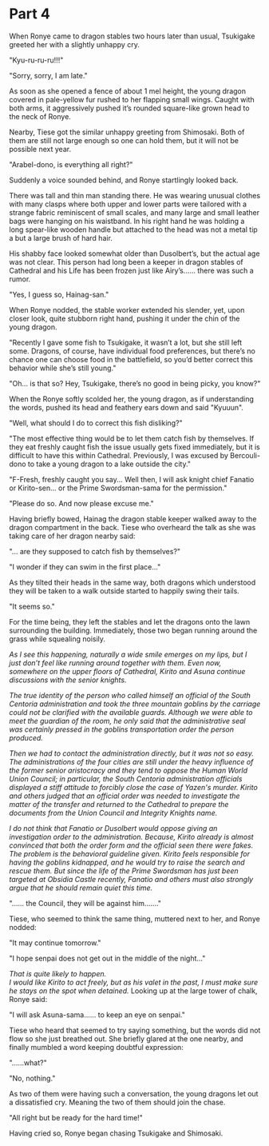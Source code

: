 # Part 4

<!--<sup><a href="#Prim1">1</a></sup>-->

When Ronye came to dragon stables two hours later than usual, Tsukigake greeted her with a slightly unhappy cry.

"Kyu-ru-ru-ru!!!"

"Sorry, sorry, I am late."

As soon as she opened a fence of about 1 mel height, the young dragon covered in pale-yellow fur rushed to her flapping small wings. Caught with both arms, it aggressively pushed it’s rounded square-like grown head to the neck of Ronye.

Nearby, Tiese got the similar unhappy greeting from Shimosaki. Both of them are still not large enough so one can hold them, but it will not be possible next year.

"Arabel-dono, is everything all right?"

Suddenly a voice sounded behind, and Ronye startlingly looked back.

There was tall and thin man standing there. He was wearing unusual clothes with many clasps where both upper and lower parts were tailored with a strange fabric reminiscent of small scales, and many large and small leather bags were hanging on his waistband. In his right hand he was holding a long spear-like wooden handle but attached to the head was not a metal tip a but a large brush of hard hair.

His shabby face looked somewhat older than Dusolbert’s, but the actual age was not clear. This person had long been a keeper in dragon stables of Cathedral and his Life has been frozen just like Airy’s...... there was such a rumor.

"Yes, I guess so, Hainag-san."

When Ronye nodded, the stable worker extended his slender, yet, upon closer look, quite stubborn right hand, pushing it under the chin of the young dragon.

"Recently I gave some fish to Tsukigake, it wasn’t a lot, but she still left some. Dragons, of course, have individual food preferences, but there’s no chance one can choose food in the battlefield, so you’d better correct this behavior while she’s still young."

"Oh... is that so? Hey, Tsukigake, there’s no good in being picky, you know?"

When the Ronye softly scolded her, the young dragon, as if understanding the words, pushed its head and feathery ears down and said "Kyuuun".

"Well, what should I do to correct this fish disliking?"

"The most effective thing would be to let them catch fish by themselves. If they eat freshly caught fish the issue usually gets fixed immediately, but it is difficult to have this within Cathedral. Previously, I was excused by Bercouli-dono to take a young dragon to a lake outside the city."

"F-Fresh, freshly caught you say... Well then, I will ask knight chief Fanatio or Kirito-sen... or the Prime Swordsman-sama for the permission."

"Please do so. And now please excuse me."

Having briefly bowed, Hainag the dragon stable keeper walked away to the dragon compartment in the back. Tiese who overheard the talk as she was taking care of her dragon nearby said:

"... are they supposed to catch fish by themselves?"

"I wonder if they can swim in the first place..."

As they tilted their heads in the same way, both dragons which understood they will be taken to a walk outside started to happily swing their tails.

"It seems so."

For the time being, they left the stables and let the dragons onto the lawn surrounding the building. Immediately, those two began running around the grass while squealing noisily.

*As I see this happening, naturally a wide smile emerges on my lips, but I just don’t feel like running around together with them. Even now, somewhere on the upper floors of Cathedral, Kirito and Asuna continue discussions with the senior knights.*

*The true identity of the person who called himself an official of the South Centoria administration and took the three mountain goblins by the carriage could not be clarified with the available guards. Although we were able to meet the guardian of the room, he only said that the administrative seal was certainly pressed in the goblins transportation order the person produced.*

*Then we had to contact the administration directly, but it was not so easy. The administrations of the four cities are still under the heavy influence of the former senior aristocracy and they tend to oppose the Human World Union Council; in particular, the South Centoria administration officials displayed a stiff attitude to forcibly close the case of Yazen's murder. Kirito and others judged that an official order was needed to investigate the matter of the transfer and returned to the Cathedral to prepare the documents from the Union Council and Integrity Knights name.*

*I do not think that Fanatio or Dusolbert would oppose giving an investigation order to the administration. Because, Kirito already is almost convinced that both the order form and the official seen there were fakes. The problem is the behavioral guideline given. Kirito feels responsible for having the goblins kidnapped, and he would try to raise the search and rescue them. But since the life of the Prime Swordsman has just been targeted at Obsidia Castle recently, Fanatio and others must also strongly argue that he should remain quiet this time.*

"...... the Council, they will be against him......."

Tiese, who seemed to think the same thing, muttered next to her, and Ronye nodded:

"It may continue tomorrow."

"I hope senpai does not get out in the middle of the night..."

*That is quite likely to happen.  
I would like Kirito to act freely, but as his valet in the past, I must make sure he stays on the spot when detained.* Looking up at the large tower of chalk, Ronye said:

"I will ask Asuna-sama...... to keep an eye on senpai."

Tiese who heard that seemed to try saying something, but the words did not flow so she just breathed out. She briefly glared at the one nearby, and finally mumbled a word keeping doubtful expression:

"……what?"

"No, nothing."

As two of them were having such a conversation, the young dragons let out a dissatisfied cry. Meaning the two of them should join the chase.

"All right but be ready for the hard time!"

Having cried so, Ronye began chasing Tsukigake and Shimosaki.

<!--## Footnotes:

1. <a name="Prim1"></a>.
2. <a name="Prim2"></a>.
3. <a name="Prim3"></a>.
4. <a name="Prim4"></a>.
5. <a name="Prim5"></a>.-->